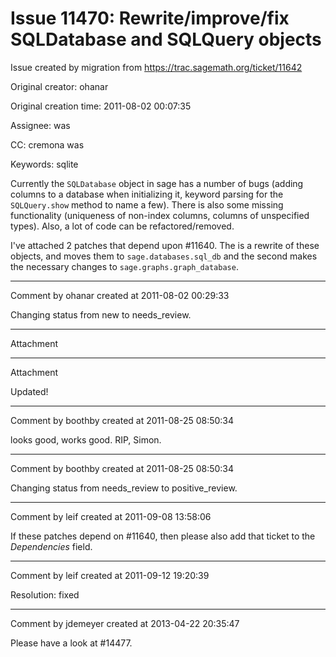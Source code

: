 # Issue 11470: Rewrite/improve/fix SQLDatabase and SQLQuery objects

Issue created by migration from https://trac.sagemath.org/ticket/11642

Original creator: ohanar

Original creation time: 2011-08-02 00:07:35

Assignee: was

CC:  cremona was

Keywords: sqlite

Currently the `SQLDatabase` object in sage has a number of bugs (adding columns to a database when initializing it, keyword parsing for the `SQLQuery.show` method to name a few). There is also some missing functionality (uniqueness of non-index columns, columns of unspecified types). Also, a lot of code can be refactored/removed.

I've attached 2 patches that depend upon #11640. The is a rewrite of these objects, and moves them to `sage.databases.sql_db` and the second makes the necessary changes to `sage.graphs.graph_database`.


---

Comment by ohanar created at 2011-08-02 00:29:33

Changing status from new to needs_review.


---

Attachment


---

Attachment

Updated!


---

Comment by boothby created at 2011-08-25 08:50:34

looks good, works good.  RIP, Simon.


---

Comment by boothby created at 2011-08-25 08:50:34

Changing status from needs_review to positive_review.


---

Comment by leif created at 2011-09-08 13:58:06

If these patches depend on #11640, then please also add that ticket to the _Dependencies_ field.


---

Comment by leif created at 2011-09-12 19:20:39

Resolution: fixed


---

Comment by jdemeyer created at 2013-04-22 20:35:47

Please have a look at #14477.
